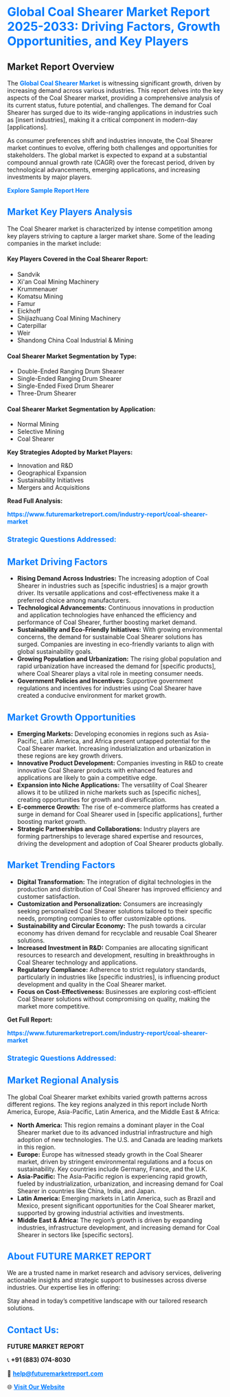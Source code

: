 <h1 style="color: #007BFF;">Global Coal Shearer Market Report 2025-2033: Driving Factors, Growth Opportunities, and Key Players</h1>

<section id="overview">
<h2>Market Report Overview</h2>
<p>The <a href="https://www.futuremarketreport.com/industry-report/coal-shearer-market" style="color: #007BFF; text-decoration: none;"><strong>Global Coal Shearer Market</strong></a> is witnessing significant growth, driven by increasing demand across various industries. This report delves into the key aspects of the Coal Shearer market, providing a comprehensive analysis of its current status, future potential, and challenges. The demand for Coal Shearer has surged due to its wide-ranging applications in industries such as [insert industries], making it a critical component in modern-day [applications].</p>
<p>As consumer preferences shift and industries innovate, the Coal Shearer market continues to evolve, offering both challenges and opportunities for stakeholders. The global market is expected to expand at a substantial compound annual growth rate (CAGR) over the forecast period, driven by technological advancements, emerging applications, and increasing investments by major players.</p>
</section>

<section id="overview">
<p><a href="https://www.futuremarketreport.com/request-sample/reportId=124252" style="color: #007BFF; text-decoration: none;"><strong>Explore Sample Report Here</strong></a></p>
</section>

<section id="key-players">
<h2 style="color: #007BFF;">Market Key Players Analysis</h2>
<p>The Coal Shearer market is characterized by intense competition among key players striving to capture a larger market share. Some of the leading companies in the market include:</p>
<h4>Key Players Covered in the Coal Shearer Report:</h4>
<ul><li>Sandvik</li><li>Xi&#039;an Coal Mining Machinery</li><li>Krummenauer</li><li>Komatsu Mining</li><li>Famur</li><li>Eickhoff</li><li>Shijiazhuang Coal Mining Machinery</li><li>Caterpillar</li><li>Weir</li><li>Shandong China Coal Industrial &amp; Mining</li></ul>
<h4>Coal Shearer Market Segmentation by Type:</h4>
<ul><li>Double-Ended Ranging Drum Shearer</li><li>Single-Ended Ranging Drum Shearer</li><li>Single-Ended Fixed Drum Shearer</li><li>Three-Drum Shearer</li></ul>

<h4>Coal Shearer Market Segmentation by Application:</h4>
<ul><li>Normal Mining</li><li>Selective Mining</li><li>Coal Shearer</li></ul>
<p><strong>Key Strategies Adopted by Market Players:</strong></p>
<ul>
<li>Innovation and R&D</li>
<li>Geographical Expansion</li>
<li>Sustainability Initiatives</li>
<li>Mergers and Acquisitions</li>
</ul>
</section>

<section>
<p><strong>Read Full Analysis: </strong></p><a href="https://www.futuremarketreport.com/industry-report/coal-shearer-market" style="color: #007BFF; text-decoration: none;"><strong>https://www.futuremarketreport.com/industry-report/coal-shearer-market</strong></a>
<h3 style="color: #007BFF;">Strategic Questions Addressed:</h3>
</section>

<section id="driving-factors">
<h2 style="color: #007BFF;">Market Driving Factors</h2>
<ul>
<li><strong>Rising Demand Across Industries:</strong> The increasing adoption of Coal Shearer in industries such as [specific industries] is a major growth driver. Its versatile applications and cost-effectiveness make it a preferred choice among manufacturers.</li>
<li><strong>Technological Advancements:</strong> Continuous innovations in production and application technologies have enhanced the efficiency and performance of Coal Shearer, further boosting market demand.</li>
<li><strong>Sustainability and Eco-Friendly Initiatives:</strong> With growing environmental concerns, the demand for sustainable Coal Shearer solutions has surged. Companies are investing in eco-friendly variants to align with global sustainability goals.</li>
<li><strong>Growing Population and Urbanization:</strong> The rising global population and rapid urbanization have increased the demand for [specific products], where Coal Shearer plays a vital role in meeting consumer needs.</li>
<li><strong>Government Policies and Incentives:</strong> Supportive government regulations and incentives for industries using Coal Shearer have created a conducive environment for market growth.</li>
</ul>
</section>

<section id="growth-opportunities">
<h2 style="color: #007BFF;">Market Growth Opportunities</h2>
<ul>
<li><strong>Emerging Markets:</strong> Developing economies in regions such as Asia-Pacific, Latin America, and Africa present untapped potential for the Coal Shearer market. Increasing industrialization and urbanization in these regions are key growth drivers.</li>
<li><strong>Innovative Product Development:</strong> Companies investing in R&D to create innovative Coal Shearer products with enhanced features and applications are likely to gain a competitive edge.</li>
<li><strong>Expansion into Niche Applications:</strong> The versatility of Coal Shearer allows it to be utilized in niche markets such as [specific niches], creating opportunities for growth and diversification.</li>
<li><strong>E-commerce Growth:</strong> The rise of e-commerce platforms has created a surge in demand for Coal Shearer used in [specific applications], further boosting market growth.</li>
<li><strong>Strategic Partnerships and Collaborations:</strong> Industry players are forming partnerships to leverage shared expertise and resources, driving the development and adoption of Coal Shearer products globally.</li>
</ul>
</section>

<section id="trending-factors">
<h2 style="color: #007BFF;">Market Trending Factors</h2>
<ul>
<li><strong>Digital Transformation:</strong> The integration of digital technologies in the production and distribution of Coal Shearer has improved efficiency and customer satisfaction.</li>
<li><strong>Customization and Personalization:</strong> Consumers are increasingly seeking personalized Coal Shearer solutions tailored to their specific needs, prompting companies to offer customizable options.</li>
<li><strong>Sustainability and Circular Economy:</strong> The push towards a circular economy has driven demand for recyclable and reusable Coal Shearer solutions.</li>
<li><strong>Increased Investment in R&D:</strong> Companies are allocating significant resources to research and development, resulting in breakthroughs in Coal Shearer technology and applications.</li>
<li><strong>Regulatory Compliance:</strong> Adherence to strict regulatory standards, particularly in industries like [specific industries], is influencing product development and quality in the Coal Shearer market.</li>
<li><strong>Focus on Cost-Effectiveness:</strong> Businesses are exploring cost-efficient Coal Shearer solutions without compromising on quality, making the market more competitive.</li>
</ul>
</section>

<section>
<p><strong>Get Full Report: </strong></p><a href="https://www.futuremarketreport.com/industry-report/coal-shearer-market" style="color: #007BFF; text-decoration: none;"><strong>https://www.futuremarketreport.com/industry-report/coal-shearer-market</strong></a>
<h3 style="color: #007BFF;">Strategic Questions Addressed:</h3>
</section>


<section id="regional-analysis">
<h2 style="color: #007BFF;">Market Regional Analysis</h2>
<p>The global Coal Shearer market exhibits varied growth patterns across different regions. The key regions analyzed in this report include North America, Europe, Asia-Pacific, Latin America, and the Middle East & Africa:</p>
<ul>
<li><strong>North America:</strong> This region remains a dominant player in the Coal Shearer market due to its advanced industrial infrastructure and high adoption of new technologies. The U.S. and Canada are leading markets in this region.</li>
<li><strong>Europe:</strong> Europe has witnessed steady growth in the Coal Shearer market, driven by stringent environmental regulations and a focus on sustainability. Key countries include Germany, France, and the U.K.</li>
<li><strong>Asia-Pacific:</strong> The Asia-Pacific region is experiencing rapid growth, fueled by industrialization, urbanization, and increasing demand for Coal Shearer in countries like China, India, and Japan.</li>
<li><strong>Latin America:</strong> Emerging markets in Latin America, such as Brazil and Mexico, present significant opportunities for the Coal Shearer market, supported by growing industrial activities and investments.</li>
<li><strong>Middle East & Africa:</strong> The region’s growth is driven by expanding industries, infrastructure development, and increasing demand for Coal Shearer in sectors like [specific sectors].</li>
</ul>
</section>

<footer>
<h2 style="color: #007BFF;">About FUTURE MARKET REPORT</h2>
<p>We are a trusted name in market research and advisory services, delivering actionable insights and strategic support to businesses across diverse industries. Our expertise lies in offering:</p>

<p>Stay ahead in today’s competitive landscape with our tailored research solutions.</p>

<h2 style="color: #007BFF;">Contact Us:</h2>
<p><strong>FUTURE MARKET REPORT</strong></p>
<p>📞 <strong>+91 (883) 074-8030</strong></p>
<p>📧 <strong><a href="mailto:help@futuremarketreport.com" style="color: #007BFF;">help@futuremarketreport.com</a></strong></p>
<p>🌐 <strong><a href="https://www.futuremarketreport.com/" style="color: #007BFF;">Visit Our Website</a></strong></p>
</footer>